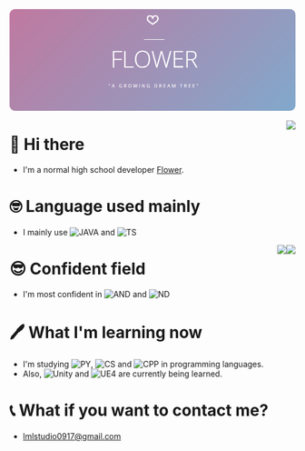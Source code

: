 [![banner](profile.png)](https://github.com/jisungbin/fashion-guide)

<img align="right" src="https://github-readme-stats.vercel.app/api?username=nobrain0917&show_icons=true&theme=tokyonight" />

# 👋 Hi there
 - I'm a normal high school developer [Flower](https://flower.msub.kr).

# 🤓 Language used mainly
 - I mainly use ![JAVA](https://img.shields.io/badge/Java-007396?style=for-the-badge&logo=java&logoColor=white) and ![TS](https://img.shields.io/badge/TypeScript-3178C6?style=for-the-badge&logo=typescript&logoColor=white)
<img align="right" src="https://github-readme-stats.vercel.app/api/top-langs/?username=nobrain0917&layout=compact&hide=css,xml&theme=tokyonight" />
<img align="right" src="https://komarev.com/ghpvc/?username=nobrain0917" />

# 😎 Confident field
 - I'm most confident in  ![AND](https://img.shields.io/badge/Android-3ddc84?style=for-the-badge&logo=android&logoColor=white) and ![ND](https://img.shields.io/badge/Node.js-339933?style=for-the-badge&logo=node.js&logoColor=white)

# 🖊 What I'm learning now
 - I'm studying ![PY](https://img.shields.io/badge/Python-3776ab?style=for-the-badge&logo=python&logoColor=white), ![CS](https://img.shields.io/badge/C%23-23912?style=for-the-badge&logo=c%20sharp&logoColor=white) and ![CPP](https://img.shields.io/badge/C++-00599C?style=for-the-badge&logo=c%2b%2b&logoColor=white) in programming languages.    
 - Also, ![Unity](https://img.shields.io/badge/Unity-000000?style=for-the-badge&logo=unity&logoColor=white) and ![UE4](https://img.shields.io/badge/Unreal%20Engine-313131?style=for-the-badge&logo=unreal%20engine&logoColor=white) are currently being learned.

# 📞 What if you want to contact me?
 - lmlstudio0917@gmail.com
